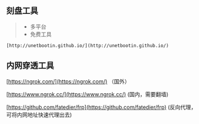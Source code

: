 
## 刻盘工具
> + 多平台
> + 免费工具
```code
[http://unetbootin.github.io/](http://unetbootin.github.io/)
```

## 内网穿透工具
[https://ngrok.com/](https://ngrok.com/) （国外）

[https://www.ngrok.cc/](https://www.ngrok.cc/) (国内，需要翻墙)

[https://github.com/fatedier/frp](https://github.com/fatedier/frp) (反向代理，可将内网地址快速代理出去)


